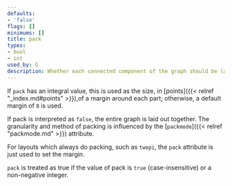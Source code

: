 ```yaml
---
defaults:
- 'false'
flags: []
minimums: []
title: pack
types:
- bool
- int
used_by: G
description: Whether each connected component of the graph should be laid out separately, and then the graphs packed together.
---
```

If `pack` has an integral value, this is used as the size,
in [points]({{< relref "_index.md#points" >}}),of a margin around each part; otherwise, a default
margin of `8` is used.

If pack is interpreted as `false`, the entire graph is laid out together.
The granularity and method of packing is influenced by the
[`packmode`]({{< relref "packmode.md" >}}) attribute.

For layouts which always do packing, such as `twopi`, the `pack`
attribute is just used to set the margin.

`pack` is treated as true if the value of pack is `true` (case-insensitive)
or a non-negative integer.

